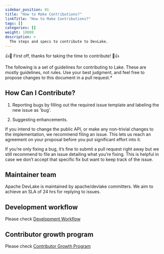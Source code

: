 ```yaml
---
sidebar_position: 01
title: "How to Make Contributions?"
linkTitle: "How to Make Contributions?"
tags: []
categories: []
weight: 10000
description: >
  The steps and specs to contribute to DevLake.
---
```


👍🎉 First off, thanks for taking the time to contribute! 🎉👍

The following is a set of guidelines for contributing to Lake. These are mostly guidelines, not rules. Use your best judgment, and feel free to propose changes to this document in a pull request.*


## How Can I Contribute?

1. Reporting bugs by filling out the required issue template and labeling the new issue as 'bug'.

2. Suggesting enhancements.

If you intend to change the public API, or make any non-trivial changes to the implementation, we recommend filing an issue. This lets us reach an agreement on your proposal before you put significant effort into it.

If you’re only fixing a bug, it’s fine to submit a pull request right away but we still recommend to file an issue detailing what you’re fixing. This is helpful in case we don’t accept that specific fix but want to keep track of the issue.

## Maintainer team 

Apache DevLake is maintained by apache/devlake committers. We aim to achieve an SLA of 24 hrs for replying to issues.

## Development workflow

Please check [Development Workflow](make-contribution/development-workflow.md)

## Contributor growth program

Please check [Contributor Growth Program](make-contribution/contributor-growth-program.md)